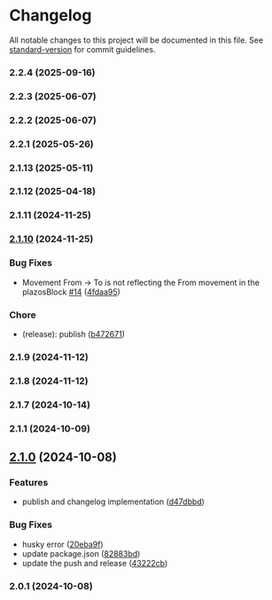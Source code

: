 # Changelog

All notable changes to this project will be documented in this file. See [standard-version](https://github.com/conventional-changelog/standard-version) for commit guidelines.

### 2.2.4 (2025-09-16)

### 2.2.3 (2025-06-07)

### 2.2.2 (2025-06-07)

### 2.2.1 (2025-05-26)

### 2.1.13 (2025-05-11)

### 2.1.12 (2025-04-18)

### 2.1.11 (2024-11-25)

### [2.1.10](https://github.com/ygmrtm/banco-lalito/compare/v2.1.9...v2.1.10) (2024-11-25)


### Bug Fixes

* Movement From -> To is not reflecting the From movement in the plazosBlock [#14](https://github.com/ygmrtm/banco-lalito/issues/14) ([4fdaa95](https://github.com/ygmrtm/banco-lalito/commit/4fdaa95916c84b6d70c76485e220cbb1abc72fed))


### Chore

* (release): publish ([b472671](https://github.com/ygmrtm/banco-lalito/commit/b472671ab3cb39aebf970e47a4a9661dabee4323))

### 2.1.9 (2024-11-12)

### 2.1.8 (2024-11-12)

### 2.1.7 (2024-10-14)

### 2.1.1 (2024-10-09)

## [2.1.0](https://github.com/ygmrtm/banco-lalito/compare/v2.0.1...v2.1.0) (2024-10-08)


### Features

* publish and changelog implementation ([d47dbbd](https://github.com/ygmrtm/banco-lalito/commit/d47dbbd16d80ba759f44744fe2476128c3d1a5ec))


### Bug Fixes

* husky error ([20eba9f](https://github.com/ygmrtm/banco-lalito/commit/20eba9ff4d5a55fc44b5d662884e1929c7000b02))
* update package.json ([82883bd](https://github.com/ygmrtm/banco-lalito/commit/82883bd1a8afe24089d371b4482fd806204cbbc4))
* update the push and release ([43222cb](https://github.com/ygmrtm/banco-lalito/commit/43222cb369742aed7585f3760775a1df0091b4d2))

### 2.0.1 (2024-10-08)
